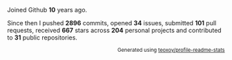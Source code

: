 Joined Github **10** years ago.

Since then I pushed **2896** commits, opened **34** issues, submitted **101** pull requests, received **667** stars across **204** personal projects and contributed to **31** public repositories.

<p align="right"><sub>Generated using <a href="https://github.com/marketplace/actions/profile-readme-stats">teoxoy/profile-readme-stats</a></sub></p>
